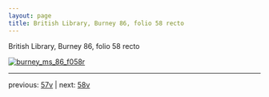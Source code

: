 ```yaml
---
layout: page
title: British Library, Burney 86, folio 58 recto
---
```


British Library, Burney 86, folio 58 recto

[![burney_ms_86_f058r](http://www.homermultitext.org/iipsrv?IIIF=/project/homer/pyramidal/deepzoom/bl/burney86imgs/v1/burney_ms_86_f058r.tif/full/800,/0/default.jpg)](http://www.homermultitext.org/ict2/?urn=urn:cite2:bl:burney86imgs.v1:burney_ms_86_f058r) 

---

previous:  [57v](../57v/) | next: [58v](../58v/)